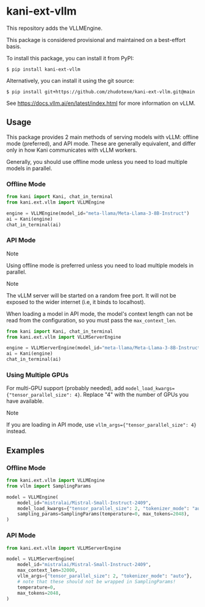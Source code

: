 # kani-ext-vllm

This repository adds the VLLMEngine.

This package is considered provisional and maintained on a best-effort basis.

To install this package, you can install it from PyPI:

```shell
$ pip install kani-ext-vllm
```

Alternatively, you can install it using the git source:

```shell
$ pip install git+https://github.com/zhudotexe/kani-ext-vllm.git@main
```

See https://docs.vllm.ai/en/latest/index.html for more information on vLLM.

## Usage

This package provides 2 main methods of serving models with vLLM: offline mode (preferred), and API mode.
These are generally equivalent, and differ only in how Kani communicates with vLLM workers.

Generally, you should use offline mode unless you need to load multiple models in parallel.

### Offline Mode

```python
from kani import Kani, chat_in_terminal
from kani.ext.vllm import VLLMEngine

engine = VLLMEngine(model_id="meta-llama/Meta-Llama-3-8B-Instruct")
ai = Kani(engine)
chat_in_terminal(ai)
```

### API Mode

> [!NOTE]
> Using offline mode is preferred unless you need to load multiple models in parallel.

> [!NOTE]
> The vLLM server will be started on a random free port. It will not be exposed to the wider internet (i.e, it binds to
> localhost).

When loading a model in API mode, the model's context length can not be read from the configuration, so you must pass
the `max_context_len`.

```python
from kani import Kani, chat_in_terminal
from kani.ext.vllm import VLLMServerEngine

engine = VLLMServerEngine(model_id="meta-llama/Meta-Llama-3-8B-Instruct", max_context_len=128000)
ai = Kani(engine)
chat_in_terminal(ai)
```

### Using Multiple GPUs

For multi-GPU support (probably needed), add `model_load_kwargs={"tensor_parallel_size": 4}`. Replace "4" with the
number of GPUs you have available.

> [!NOTE]
> If you are loading in API mode, use `vllm_args={"tensor_parallel_size": 4}` instead.

## Examples

### Offline Mode

```python
from kani.ext.vllm import VLLMEngine
from vllm import SamplingParams

model = VLLMEngine(
    model_id="mistralai/Mistral-Small-Instruct-2409",
    model_load_kwargs={"tensor_parallel_size": 2, "tokenizer_mode": "auto"},
    sampling_params=SamplingParams(temperature=0, max_tokens=2048),
)
```

### API Mode

```python
from kani.ext.vllm import VLLMServerEngine

model = VLLMServerEngine(
    model_id="mistralai/Mistral-Small-Instruct-2409",
    max_context_len=32000,
    vllm_args={"tensor_parallel_size": 2, "tokenizer_mode": "auto"},
    # note that these should not be wrapped in SamplingParams!
    temperature=0,
    max_tokens=2048,
)
```
